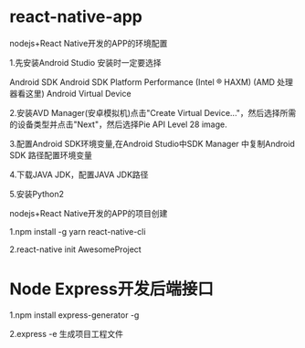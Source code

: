 # react-native-app
nodejs+React Native开发的APP的环境配置

1.先安装Android Studio 安装时一定要选择

Android SDK
Android SDK Platform
Performance (Intel ® HAXM) (AMD 处理器看这里)
Android Virtual Device

2.安装AVD Manager(安卓模拟机)点击"Create Virtual Device..."，然后选择所需的设备类型并点击"Next"，然后选择Pie API Level 28 image.

3.配置Android SDK环境变量,在Android Studio中SDK Manager
中复制Android SDK 路径配置环境变量

4.下载JAVA JDK，配置JAVA JDK路径

5.安装Python2

nodejs+React Native开发的APP的项目创建

1.npm install -g yarn react-native-cli

2.react-native init AwesomeProject

# Node Express开发后端接口

1.npm install express-generator -g

2.express -e 生成项目工程文件







